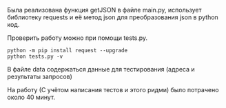 Была реализована функция getJSON в файле main.py, использует библиотеку requests и её метод json для преобразования json в python код.

Проверить работу можно при помощи tests.py.

    python -m pip install request --upgrade
    python tests.py -v

В файле data содержаться данные для тестирования (адреса и результаты запросов)

На работу (С учётом написания тестов и этого ридми) было потрачено около 40 минут.